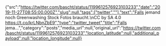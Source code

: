 {"src":"https://twitter.com/bascht/status/1199612576923103233","date":"2019-11-27T08:55:00.000Z","slug":null,"tags":["twitter",""],"text":"Falls jemand noch Greenwashing Stock Fotos braucht.\nCC by SA 4.0 https://t.co/krLNbnZbE9","type":"twitter_tweet","title":"Falls jema…","category":"posts","media_url":null,"original_url":"https://twitter.com/bascht/status/1199612576923103233","location_latitude":null,"additional_payload":null,"location_longitude":null}